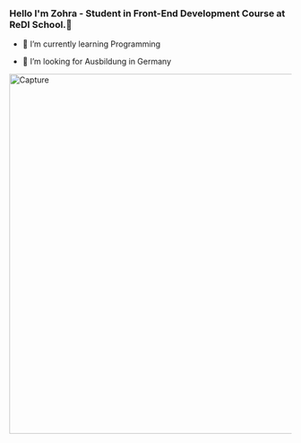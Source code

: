 ### Hello I'm Zohra - Student in Front-End Development Course at ReDI School.👋



- 🌱 I’m currently learning Programming

- 🤔 I’m looking for Ausbildung in Germany

<img width="642" alt="Capture" src="https://user-images.githubusercontent.com/106445796/196905675-ac3a62c6-daef-468a-92bc-78933c7d8372.PNG">
